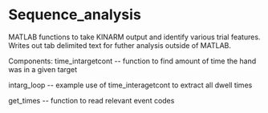 # Sequence_analysis

MATLAB functions to take KINARM output and identify various trial features. Writes out tab delimited text for futher analysis outside of MATLAB.

Components:
time_intargetcont -- function to find amount of time the hand was in a given target

intarg_loop -- example use of time_interagetcont to extract all dwell times 

get_times -- function to read relevant event codes
